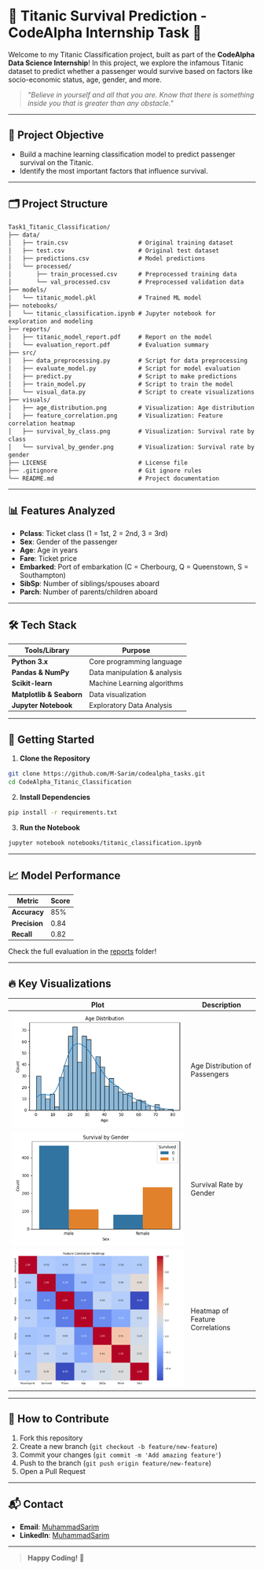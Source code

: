 # 🚢 Titanic Survival Prediction - CodeAlpha Internship Task 🧠

Welcome to my Titanic Classification project, built as part of the **CodeAlpha Data Science Internship**! In this project, we explore the infamous Titanic dataset to predict whether a passenger would survive based on factors like socio-economic status, age, gender, and more.

> _"Believe in yourself and all that you are. Know that there is something inside you that is greater than any obstacle."_

---

## 🎯 Project Objective

- Build a machine learning classification model to predict passenger survival on the Titanic.
- Identify the most important factors that influence survival.

---

## 🗂️ Project Structure

```
Task1_Titanic_Classification/
├── data/
│   ├── train.csv                    # Original training dataset
│   ├── test.csv                     # Original test dataset
│   ├── predictions.csv              # Model predictions
│   └── processed/
│       ├── train_processed.csv      # Preprocessed training data
│       └── val_processed.csv        # Preprocessed validation data
├── models/
│   └── titanic_model.pkl            # Trained ML model
├── notebooks/
│   └── titanic_classification.ipynb # Jupyter notebook for exploration and modeling
├── reports/
│   ├── titanic_model_report.pdf     # Report on the model
│   └── evaluation_report.pdf        # Evaluation summary
├── src/
│   ├── data_preprocessing.py        # Script for data preprocessing
│   ├── evaluate_model.py            # Script for model evaluation
│   ├── predict.py                   # Script to make predictions
│   ├── train_model.py               # Script to train the model
│   └── visual_data.py               # Script to create visualizations
├── visuals/
│   ├── age_distribution.png         # Visualization: Age distribution
│   ├── feature_correlation.png      # Visualization: Feature correlation heatmap
│   ├── survival_by_class.png        # Visualization: Survival rate by class
│   └── survival_by_gender.png       # Visualization: Survival rate by gender
├── LICENSE                          # License file
├── .gitignore                       # Git ignore rules
└── README.md                        # Project documentation
```

---

## 📊 Features Analyzed

- **Pclass**: Ticket class (1 = 1st, 2 = 2nd, 3 = 3rd)
- **Sex**: Gender of the passenger
- **Age**: Age in years
- **Fare**: Ticket price
- **Embarked**: Port of embarkation (C = Cherbourg, Q = Queenstown, S = Southampton)
- **SibSp**: Number of siblings/spouses aboard
- **Parch**: Number of parents/children aboard

---

## 🛠️ Tech Stack

| Tools/Library            | Purpose                      |
| ------------------------ | ---------------------------- |
| **Python 3.x**           | Core programming language    |
| **Pandas & NumPy**       | Data manipulation & analysis |
| **Scikit-learn**         | Machine Learning algorithms  |
| **Matplotlib & Seaborn** | Data visualization           |
| **Jupyter Notebook**     | Exploratory Data Analysis    |

---

## 🚀 Getting Started

1. **Clone the Repository**

```bash
git clone https://github.com/M-Sarim/codealpha_tasks.git
cd CodeAlpha_Titanic_Classification
```

2. **Install Dependencies**

```bash
pip install -r requirements.txt
```

3. **Run the Notebook**

```bash
jupyter notebook notebooks/titanic_classification.ipynb
```

---

## 📈 Model Performance

| Metric        | Score |
| ------------- | ----- |
| **Accuracy**  | 85%   |
| **Precision** | 0.84  |
| **Recall**    | 0.82  |

Check the full evaluation in the [reports](./reports/) folder!

---

## 🔥 Key Visualizations

| Plot                                                      | Description                     |
| --------------------------------------------------------- | ------------------------------- |
| ![Age Distribution](./visuals/age_distribution.png)       | Age Distribution of Passengers  |
| ![Survival by Gender](./visuals/survival_by_gender.png)   | Survival Rate by Gender         |
| ![Feature Correlation](./visuals/feature_correlation.png) | Heatmap of Feature Correlations |

---

## 🤝 How to Contribute

1. Fork this repository
2. Create a new branch (`git checkout -b feature/new-feature`)
3. Commit your changes (`git commit -m 'Add amazing feature'`)
4. Push to the branch (`git push origin feature/new-feature`)
5. Open a Pull Request

---

## 📬 Contact

- **Email**: [MuhammadSarim](muhammad2004sarim@gmail.com)
- **LinkedIn**: [MuhammadSarim](https://www.linkedin.com/in/imuhammadsarim/)

---

> **Happy Coding!** 🚀
